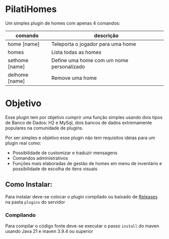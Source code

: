 # PilatiHomes

Um simples plugin de homes com apenas 4 comandos:

| comando | descrição |
|---|---|
| home [name] | Teleporta o jogador para uma home |
| homes | Lista todas as homes |
| sethome [name] | Define uma home com um nome personalizado |
| delhome [name] | Remove uma home |

# Objetivo

Esse plugin tem por objetivo cumprir uma função simples usando dois tipos de Banco de Dados: H2 e MySql, dois bancos de dados extremamente populares na comunidade de plugins.

Por ser simples e objetivo esse plugin não tem requisitos ideias para um plugin real como:

- Possibilidade de customizar e traduzir mensagens
- Comandos administrativos
- Funções mais elaboradas de gestão de homes em menu de inventário e possibilidade de escolha de itens visuais

## Como Instalar:

Para instalar deve-se colocar o plugin compilado ou baixado de [Releases](https://github.com/eduardopilati/EnhancedWindCharge/releases) na pasta `plugins` do servidor

### Compilando

Para compilar o código fonte deve-se executar o passo `install` do maven usando Java 21 e maven 3.9.4 ou superior